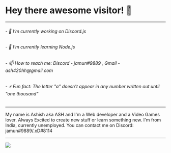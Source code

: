 ### <h1>Hey there awesome visitor! 👋</h1>
<hr>
<h6>- 🔭 I’m currently working on Discord.js</h6>
<h6>- 🌱 I’m currently learning Node.js</h6>
<h6>- 📫 How to reach me: Discord - jamun#9889 , Gmail - ash420hh@gmail.com</h6>
<h6>- ⚡ Fun fact: The letter "a" doesn't appear in any number written out until "one thousand"</h6>
<hr>
 My name is Ashish aka ASH and I'm a Web developer and a Video Games lover. Always Excited to create new stuff or learn something new. I'm from India, currently unemployed. You can contact me on Discord: jamun#9889/.xD#8114
<hr>
<img src='https://github-readme-stats.vercel.app/api?username=Ash-6576&&show_icons=true&title_color=ffffff&icon_color=bb2acf&text_color=daf7dc&bg_color=151515'>
